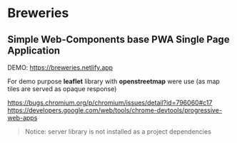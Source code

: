 # Breweries

## Simple Web-Components base PWA Single Page Application

DEMO: https://breweries.netlify.app

For demo purpose **leaflet** library with **openstreetmap** were use (as map tiles are served as opaque response)

https://bugs.chromium.org/p/chromium/issues/detail?id=796060#c17
https://developers.google.com/web/tools/chrome-devtools/progressive-web-apps

> Notice: server library is not installed as a project dependencies
